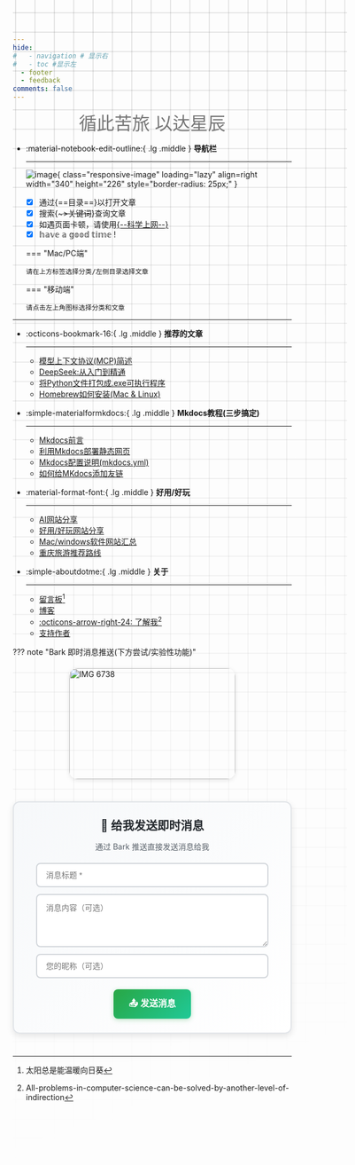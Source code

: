 ```yaml
---
hide:
#   - navigation # 显示右
#   - toc #显示左
  - footer
  - feedback
comments: false
---
```



<center><font  color= #757575 size=6.5 >循此苦旅 以达星辰</font></center>

<div class="grid cards" markdown>

-   :material-notebook-edit-outline:{ .lg .middle } __导航栏__

    ---
    ![image](https://pic1.zhimg.com/80/v2-b9ae6898d33359da6be815bf60626af2_1440w.webp?source=2c26e567){ class="responsive-image" loading="lazy" align=right width="340" height="226" style="border-radius: 25px;" }

    - [x] 通过{==目录==}以打开文章
    - [x] 搜索{~~~>关键词~~}查询文章
    - [x] 如遇页面卡顿，请使用[{--科学上网--}](blog/technique%20sharing/kexue.md)
    - [x] 𝕙𝕒𝕧𝕖 𝕒 𝕘𝕠𝕠𝕕 𝕥𝕚𝕞𝕖 !  

    === "Mac/PC端"

        请在上方标签选择分类/左侧目录选择文章

    === "移动端"

        请点击左上角图标选择分类和文章
    
</div>
<style>
    @media only screen and (max-width: 768px) {
        .responsive-image {
            display: none;
        }
    }
</style>


***  


<div class="grid cards" markdown>

-   :octicons-bookmark-16:{ .lg .middle } __推荐的文章__

    ---

    - [模型上下文协议(MCP)简述](develop/AI/mcp.md)
    - [DeepSeek:从入门到精通](develop/deepseek.md)
    - [将Python文件打包成.exe可执行程序](blog/py/python.md)
    - [Homebrew如何安装(Mac & Linux)](blog/Mac/homebrew.md) 
    
-   :simple-materialformkdocs:{ .lg .middle } __Mkdocs教程(三步搞定)__

    ---
    
    - [Mkdocs前言](blog/Mkdocs/mkfirst.md)
    - [利用Mkdocs部署静态网页](blog/Mkdocs/mkdocs1.md)
    - [Mkdocs配置说明(mkdocs.yml)](blog/Mkdocs/mkdocs2.md)   
    - [如何给MKdocs添加友链](blog/Mkdocs/linktech.md)


-   :material-format-font:{ .lg .middle } __好用/好玩__

    ---

    - [AI网站分享](develop/AI.md)
    - [好用/好玩网站分享](blog/Webplay.md)
    - [Mac/windows软件网站汇总](blog/macsoft.md)
    - [重庆旅游推荐路线](trip/InCQ/CQ.md)
    
-   :simple-aboutdotme:{ .lg .middle } __关于__

    ---

    - [留言板](waline.md)[^Knowing-that-loving-you-has-no-ending] 
    - [博客](blog/index.md)
    - [:octicons-arrow-right-24: 了解我](about/geren.md)[^see-how-much-I-love-you]
    - [支持作者](about/zcw.md) 
</div>


[^Knowing-that-loving-you-has-no-ending]:太阳总是能温暖向日葵  
[^see-how-much-I-love-you]:All-problems-in-computer-science-can-be-solved-by-another-level-of-indirection



<!--  
____    __    ____  ______   ______   ____    __    ____  __  .__   __. 
\   \  /  \  /   / /      | /  __  \  \   \  /  \  /   / |  | |  \ |  | 
 \   \/    \/   / |  ,----'|  |  |  |  \   \/    \/   /  |  | |   \|  | 
  \            /  |  |     |  |  |  |   \            /   |  | |  . `  | 
   \    /\    /   |  `----.|  `--'  |    \    /\    /    |  | |  |\   | 
    \__/  \__/     \______| \______/      \__/  \__/     |__| |__| \__| 
-->



<!-- 发邮件(1) 微信(2) MKdocs视频教程(3)
{ .annotate }

1. 点击右下角[:material-email:](mailto:<wangkewen821@gmail.com>)即可发送邮件.
2. TEL:18939533255(微信号)
3. 点击右下角[:simple-bilibili:](https://space.bilibili.com/1407028951/lists/4566631?type=series)图标查看视频教程. -->


<style>
.md-grid {
  max-width: 1220px;
}
</style>


<style>
body {
  position: relative; /* 确保 body 元素的 position 属性为非静态值 */
}

body::before {
  --size: 35px; /* 调整网格单元大小 */
  --line: color-mix(in hsl, canvasText, transparent 80%); /* 调整线条透明度 */
  content: '';
  height: 100vh;
  width: 100%;
  position: absolute; /* 修改为 absolute 以使其随页面滚动 */
  background: linear-gradient(
        90deg,
        var(--line) 1px,
        transparent 1px var(--size)
      )
      50% 50% / var(--size) var(--size),
    linear-gradient(var(--line) 1px, transparent 1px var(--size)) 50% 50% /
      var(--size) var(--size);
  -webkit-mask: linear-gradient(-20deg, transparent 50%, white);
          mask: linear-gradient(-20deg, transparent 50%, white);
  top: 0;
  transform-style: flat;
  pointer-events: none;
  z-index: -1;
}

@media (max-width: 768px) {
  body::before {
    display: none; /* 在手机端隐藏网格效果 */
  }
}


</style>


<!-- 优化后的 Waline 评论区代码，支持暗色模式自适应，结构更简洁，移动端适配更好 -->
<!-- <link rel="stylesheet" href="https://unpkg.com/@waline/client@v2/dist/waline.css" />

<div id="waline"></div>

<script type="module">
  import { init } from 'https://unpkg.com/@waline/client@v2/dist/waline.mjs';
  init({
    el: '#waline',
    serverURL: 'https://mk-docs-comments.vercel.app/',
    emoji: [
      'https://unpkg.com/@waline/emojis@1.1.0/qq',
      'https://unpkg.com/@waline/emojis@1.1.0/tw-emoji',
      'https://unpkg.com/@waline/emojis@1.1.0/bilibili',
      'https://unpkg.com/@waline/emojis@1.1.0/weibo',
    ],
    comment: true,
    pageview: true,
    lang: 'zh',
    dark: 'auto', // 自动适配暗色模式
    avatar: 'retro', // 可选：更有趣的头像风格
  });
</script> -->

<!-- <link rel="stylesheet" href=" https://cdn.jsdelivr.net/npm/@docsearch/css@3 "/></pre></li>
<script src=" https://cdn.jsdelivr.net/npm/@docsearch/js@3 "></script>
 <script type="text/javascript">
 docsearch({
 appId: "HPAF2GI0JK",
 apiKey: "98e3ce22d1357833c38b7b581ca07219",
 indexName: "wcowin",
 container: '#docsearch'
 debug: false
 });
 </script>
 <div id="docsearch"></div> -->



<script async src="https://pagead2.googlesyndication.com/pagead/js/adsbygoogle.js?client=ca-pub-2327435979273742"
     crossorigin="anonymous"></script>

<script async custom-element="amp-auto-ads"
        src="https://cdn.ampproject.org/v0/amp-auto-ads-0.1.js">
</script>
<amp-auto-ads type="adsense"
        data-ad-client="ca-pub-2327435979273742">
</amp-auto-ads>


??? note "Bark 即时消息推送(下方尝试/实验性功能)"
    <!-- Bark 消息推送表单 -->
    <div style="display: flex; justify-content: center; margin: 20px 0;">
    <img src="https://s1.imagehub.cc/images/2025/05/28/a66589b017a16ce2dc4ade5d50192f6a.jpeg" 
         alt="IMG 6738" 
         width="300" 
         height="200" 
         style="border-radius: 15px; box-shadow: 0 2px 8px rgba(0,0,0,0.1);">
    </div>

<div align="center" style="margin: 40px 0; padding: 25px; border: 2px solid #e1e4e8; border-radius: 12px; background: linear-gradient(135deg, #f6f8fa 0%, #ffffff 100%); box-shadow: 0 4px 12px rgba(0,0,0,0.1);">
    <h3 style="margin-top: 0; color: #24292e; font-size: 1.5em; margin-bottom: 8px;">📱 给我发送即时消息</h3>
    <p style="color: #586069; font-size: 14px; margin-bottom: 20px;">通过 Bark 推送直接发送消息给我</p>
    <form id="bark-form" onsubmit="sendBarkMessage(event)" style="max-width: 420px; margin: 0 auto;">
        <div style="margin-bottom: 12px;">
            <input type="text" id="message-title" placeholder="消息标题 *" required
                  style="width: 100%; border: 2px solid #d1d5da; padding: 12px 16px; border-radius: 8px; font-size: 14px; transition: border-color 0.3s ease; box-sizing: border-box;">
        </div>
        <div style="margin-bottom: 12px;">
            <textarea id="message-body" placeholder="消息内容（可选）" rows="4"
                      style="width: 100%; border: 2px solid #d1d5da; padding: 12px 16px; border-radius: 8px; font-size: 14px; resize: vertical; transition: border-color 0.3s ease; box-sizing: border-box; font-family: inherit;"></textarea>
        </div>
        <div style="margin-bottom: 20px;">
            <input type="text" id="sender-name" placeholder="您的昵称（可选）"
                  style="width: 100%; border: 2px solid #d1d5da; padding: 12px 16px; border-radius: 8px; font-size: 14px; transition: border-color 0.3s ease; box-sizing: border-box;">
        </div>
        <button type="submit" id="send-btn"
                style="background: linear-gradient(135deg, #28a745 0%, #20c997 100%); color: white; border: none; padding: 12px 24px; border-radius: 8px; cursor: pointer; font-size: 16px; font-weight: 600; transition: all 0.3s ease; box-shadow: 0 2px 8px rgba(40, 167, 69, 0.3); min-width: 140px;">
            📤 发送消息
        </button>
    </form>
    <div id="message-status" style="margin-top: 20px; padding: 12px 20px; border-radius: 8px; display: none; font-weight: 500; transition: all 0.3s ease;"></div>
</div>
<style>
/* Bark 表单样式增强 */
#bark-form input:focus,
#bark-form textarea:focus {
    border-color: #28a745 !important;
    outline: none;
    box-shadow: 0 0 0 3px rgba(40, 167, 69, 0.1);
}
#send-btn:hover {
    background: linear-gradient(135deg, #218838 0%, #17a2b8 100%) !important;
    transform: translateY(-2px);
    box-shadow: 0 4px 12px rgba(40, 167, 69, 0.4);
}
#send-btn:active {
    transform: translateY(0);
    box-shadow: 0 2px 6px rgba(40, 167, 69, 0.3);
}
#send-btn:disabled {
    background: #6c757d !important;
    cursor: not-allowed !important;
    transform: none !important;
    box-shadow: none !important;
}
/* 移动端优化 */
@media (max-width: 768px) {
    #bark-form {
        max-width: 90% !important;
    }
    #bark-form input,
    #bark-form textarea {
        font-size: 16px !important; /* 防止 iOS 缩放 */
    }
}
</style>
<script>
// Bark 配置
const BARK_BASE_URL = 'https://api.day.app/SbAMEuK6WagQiFzAifiyKJ';
// 主要的 Bark 消息发送函数
async function sendBarkMessage(event) {
    event.preventDefault();    
    const form = event.target;
    const title = document.getElementById('message-title').value.trim();
    const body = document.getElementById('message-body').value.trim();
    const senderName = document.getElementById('sender-name').value.trim();
    const sendBtn = document.getElementById('send-btn');    
    // 输入验证
    if (!title) {
        showStatus('❌ 请输入消息标题', 'error');
        return;
    }
    if (title.length > 100) {
        showStatus('❌ 标题长度不能超过100个字符', 'error');
        return;
    }
    // 构建完整消息内容
    let fullBody = body || '';
    if (senderName) {
        fullBody += fullBody ? `\n\n来自：${senderName}` : `来自：${senderName}`;
    }
    // 设置发送中状态
    sendBtn.disabled = true;
    sendBtn.innerHTML = '📤 发送中...';
    showStatus('📡 正在发送消息...', 'info');  
    try {
        const success = await sendBarkMessage_internal(title, fullBody);
        if (success) {
            showStatus('✅ 消息发送成功！您应该能在设备上收到推送通知', 'success');
            form.reset();
        } else {
            showStatus('❌ 发送失败，请稍后重试', 'error');
        }
    } catch (error) {
        console.error('Bark 发送错误:', error);
        showStatus('❌ 发送过程中出现错误，请稍后重试', 'error');
    } finally {
        sendBtn.disabled = false;
        sendBtn.innerHTML = '📤 发送消息';
    }
}
// 使用图片加载方式发送 Bark 消息
function sendBarkMessage_internal(title, body) {
    return new Promise((resolve) => {
        const encodedTitle = encodeURIComponent(title);
        const encodedBody = encodeURIComponent(body || ''); 
        const barkUrl = body 
            ? `${BARK_BASE_URL}/${encodedTitle}/${encodedBody}`
            : `${BARK_BASE_URL}/${encodedTitle}`;
        const img = new Image();
        // 设置超时，2秒后认为发送成功
        const timeoutId = setTimeout(() => {
            resolve(true);
        }, 2000);
        img.onload = () => {
            clearTimeout(timeoutId);
            resolve(true);
        };
        img.onerror = () => {
            clearTimeout(timeoutId);
            resolve(true); // Bark API 不返回图片，错误是正常的
        };
        // 添加时间戳避免缓存
        img.src = barkUrl + '?t=' + Date.now();
    });
}
function showStatus(message, type) {
    const statusDiv = document.getElementById('message-status');
    statusDiv.style.display = 'block';
    statusDiv.textContent = message;
    // 设置样式
    const styles = {
        success: {
            backgroundColor: '#d4edda',
            color: '#155724',
            border: '2px solid #c3e6cb'
        },
        error: {
            backgroundColor: '#f8d7da',
            color: '#721c24',
            border: '2px solid #f5c6cb'
        },
        info: {
            backgroundColor: '#d1ecf1',
            color: '#0c5460',
            border: '2px solid #bee5eb'
        }
    };
    const style = styles[type] || styles.info;
    Object.assign(statusDiv.style, style);
    // 自动隐藏消息
    const hideDelay = type === 'success' ? 5000 : type === 'error' ? 8000 : 3000;
    setTimeout(() => {
        if (statusDiv.style.display !== 'none') {
            statusDiv.style.display = 'none';
        }
    }, hideDelay);
}
// 页面加载完成后的初始化
document.addEventListener('DOMContentLoaded', function() {
    // 添加输入框焦点样式
    const inputs = document.querySelectorAll('#bark-form input, #bark-form textarea');
    inputs.forEach(input => {
        input.addEventListener('focus', function() {
            this.style.borderColor = '#28a745';
            this.style.boxShadow = '0 0 0 3px rgba(40, 167, 69, 0.1)';
        });
        input.addEventListener('blur', function() {
            this.style.borderColor = '#d1d5da';
            this.style.boxShadow = 'none';
        });
    });
    // 添加标题字符计数
    const titleInput = document.getElementById('message-title');
    if (titleInput) {
        titleInput.addEventListener('input', function() {
            const length = this.value.length;
            if (length > 100) {
                this.style.borderColor = '#dc3545';
            } else if (length > 80) {
                this.style.borderColor = '#ffc107';
            } else {
                this.style.borderColor = '#28a745';
            }
        });
    }
});
</script>

